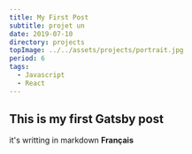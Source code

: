 ```yaml
---
title: My First Post
subtitle: projet un
date: 2019-07-10
directory: projects
topImage: ../../assets/projects/portrait.jpg
period: 6
tags:
  - Javascript
  - React
---
```


## This is my first Gatsby post
it's writting in markdown
**Français**